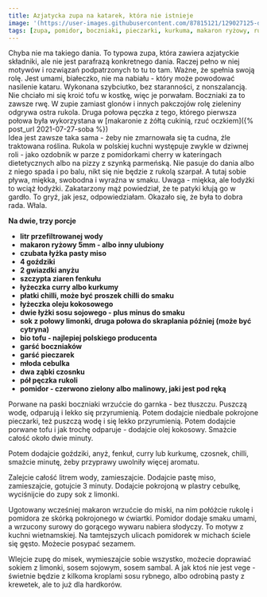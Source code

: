 ```yaml
---
title: Azjatycka zupa na katarek, która nie istnieje
image: '(https://user-images.githubusercontent.com/87815121/129027125-d634e055-ef92-43d3-a0e9-77b4e6ab2db7.jpeg)'
tags: [zupa, pomidor, boczniaki, pieczarki, kurkuma, makaron ryżowy, rukola, burakowa]
---
```


Chyba nie ma takiego dania. To typowa zupa, która zawiera azjatyckie składniki, ale nie jest parafrazą konkretnego dania. Raczej pełno w niej motywów i rozwiązań 
podpatrzonych to tu to tam. Ważne, że spełnia swoją rolę. Jest umami, białeczko, nie ma nabiału - który może powodować nasilenie kataru. Wykonana szybciutko, 
bez staranności, z nonszalancją. Nie chciało mi się kroić tofu w kostkę, więc je porwałam. Boczniaki za to zawsze rwę. W zupie zamiast glonów i innych pakczojów 
rolę zieleniny odgrywa ostra rukola. Druga połowa pęczka z tego, którego pierwsza połowa była wykorzystana w [makaronie z żółtą cukinią, rzuć oczkiem]({% post_url 2021-07-27-soba %})  
Idea jest zawsze taka sama - żeby nie zmarnowała się ta cudna, źle traktowana roślina. Rukola w polskiej kuchni występuje zwykle w dziwnej roli - jako ozdobnik
w parze z pomidorkami cherry w kateringach dietetycznych albo na pizzy z szynką parmeńską. Nie pasuje do dania albo z niego spada i po balu, nikt się nie będzie 
z rukolą szarpał. A tutaj sobie pływa, miękka, swobodna i wyraźna w smaku. Uwaga - miękka, ale łodyżki to wciąż łodyżki. Zakatarzony mąż powiedział, że te patyki 
kłują go w gardło. To gryź, jak jesz, odpowiedziałam. Okazało się, że była to dobra rada. Włala. 

**Na dwie, trzy porcje**
- **litr przefiltrowanej wody** 
- **makaron ryżowy 5mm - albo inny ulubiony**
- **czubata łyżka pasty miso**
- **4 goździki**
- **2 gwiazdki anyżu**
- **szczypta ziaren fenkułu**
- **łyżeczka curry albo kurkumy**
- **płatki chilli, może być proszek chilli do smaku**
- **łyżeczka oleju kokosowego**
- **dwie łyżki sosu sojowego - plus minus do smaku**
- **sok z połowy limonki, druga połowa do skraplania później (może być cytryna)**
- **bio tofu - najlepiej polskiego producenta**
- **garść boczniaków**
- **garść pieczarek**
- **młoda cebulka**
- **dwa ząbki czosnku**
- **pół pęczka rukoli**
- **pomidor - czerwono zielony albo malinowy, jaki jest pod ręką**

Porwane na paski boczniaki wrzućcie do garnka -  bez tłuszczu. Puszczą wodę, odparują i lekko się przyrumienią. Potem dodajcie niedbale pokrojone pieczarki, 
też puszczą wodę i się lekko przyrumienią. Potem dodajcie porwane tofu i jak trochę odparuje - dodajcie olej kokosowy. Smażcie całość około dwie minuty. 

Potem dodajcie goździki, anyż, fenkuł, curry lub kurkumę, czosnek, chilli, smażcie minutę, żeby przyprawy uwolniły więcej aromatu. 

Zalejcie całość litrem wody, zamieszajcie. Dodajcie pastę miso, zamieszajcie, gotujcie 3 minuty. Dodajcie pokrojoną w plastry cebulkę, wyciśnijcie do zupy sok z limonki. 

Ugotowany wcześniej makaron wrzućcie do miski, na nim połóżcie rukolę i pomidora ze skórką pokrojonego w ćwiartki. Pomidor dodaje smaku umami, a wrzucony surowy do gorącego wywaru 
nabiera słodyczy. To motyw z kuchni wietnamskiej. Na tamtejszych ulicach pomidorek w michach ściele się gęsto. Możecie posypać sezamem. 

Wlejcie zupę do misek, wymieszajcie sobie wszystko, możecie doprawiać sokiem z limonki, sosem sojowym, sosem sambal. A jak ktoś nie jest vege - świetnie będzie z kilkoma kroplami sosu 
rybnego, albo odrobiną pasty z krewetek, ale to już dla hardkorów. 
